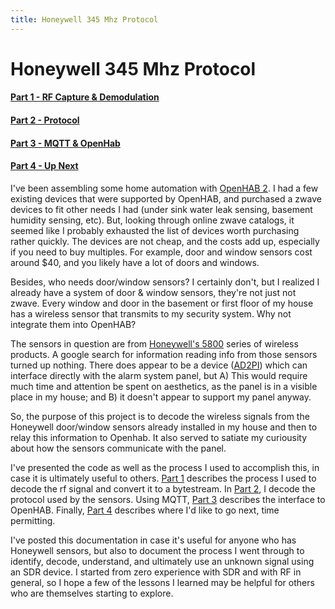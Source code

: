 ```yaml
---
title: Honeywell 345 Mhz Protocol
---
```


# Honeywell 345 Mhz Protocol

#### [Part 1 - RF Capture & Demodulation](part1.md) 

#### [Part 2 - Protocol](part2.md)

#### [Part 3 - MQTT & OpenHab](part3.md)

#### [Part 4 - Up Next](part4.md)

I've been assembling some home automation with [OpenHAB 2](http://www.openhab.org/).  I had a few existing devices that were supported by OpenHAB, and purchased a zwave devices to fit other needs I had (under sink water leak sensing, basement humidity sensing, etc).  But, looking through online zwave catalogs, it seemed like I probably exhausted the list of devices worth purchasing rather quickly.  The devices are not cheap, and the costs add up, especially if you need to buy multiples.  For example, door and window sensors cost around $40, and you likely have a lot of doors and windows.

Besides, who needs door/window sensors?  I certainly don't, but I realized I already have a system of door & window sensors, they're not just not zwave.  Every window and door in the basement or first floor of my house has a wireless sensor that transmits to my security system.  Why not integrate them into OpenHAB?

The sensors in question are from [Honeywell's 5800](https://www.security.honeywell.com/hsc/products/intruder-detection-systems/wireless/index.html) series of wireless products.  A google search for information reading info from those sensors turned up nothing.  There does appear to be a device ([AD2PI](http://www.alarmdecoder.com/wiki/index.php/Main_Page)) which can interface directly with the alarm system panel, but A) This would require much time and attention be spent on aesthetics, as the panel is in a visible place in my house; and B) it doesn't appear to support my panel anyway.

So, the purpose of this project is to decode the wireless signals from the Honeywell door/window sensors already installed in my house and then to relay this information to Openhab.  It also served to satiate my curiousity about how the sensors communicate with the panel.

I've presented the code as well as the process I used to accomplish this, in case it is ultimately useful to others.  [Part 1](part1.md) describes the process I used to decode the rf signal and convert it to a bytestream.  In [Part 2](part2.md), I decode the protocol used by the sensors.  Using MQTT, [Part 3](part3.md) describes the interface  to OpenHAB.  Finally, [Part 4](part4.md) describes where I'd like to go next, time permitting.

I've posted this documentation in case it's useful for anyone who has Honeywell sensors, but also to document the process I went through to identify, decode, understand, and ultimately use an unknown signal using an SDR device.  I started from zero experience with SDR and with RF in general, so I hope a few of the lessons I learned may be helpful for others who are themselves starting to explore.
